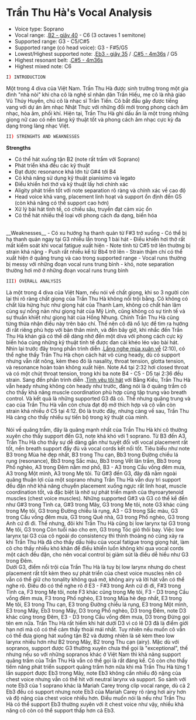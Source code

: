 # Trần Thu Hà's Vocal Analysis

* Voice type: Soprano
* Vocal range: .[B2 - giây 40](https://github.com/tuiuvnopensource/divaTranThuHa/blob/master/common/VIETNAM%20IDOL%202015%20-%20T%E1%BA%ACP%2011%20-%20%20THU%20C%E1%BA%A0N.mp4) - C6 (3 octaves 1 semitone)
* Supported range: G3 - C5/C#5
* Supported range (có head voice): G3 - F#5/G5
* Lowest/Highest supported note: .[Eb3 - giây 35](https://github.com/tuiuvnopensource/divaTranThuHa/blob/master/common/M%C3%A2y%20-%20Thanh%20Lam%20%26%20H%C3%A0%20Tr%E1%BA%A7n%20-%20The%20Master%20of%20Symphony%202015%20(B%E1%BA%A3n%20%C4%91%E1%BA%B9p)%20-%20Vinhomes%20Li%E1%BB%85u%20Giai%200903235198.mp4) / .[C#5 - 4m36s](https://github.com/tuiuvnopensource/divaTranThuHa/blob/master/common/T%C3%ACnh%20ca%20-%20H%C3%A0%20Tr%E1%BA%A7n%20-%20Master%20of%20Symphony.mp4) / G5
* Highest resonant belt: .[C#5 - 4m36s](https://github.com/tuiuvnopensource/divaTranThuHa/blob/master/common/T%C3%ACnh%20ca%20-%20H%C3%A0%20Tr%E1%BA%A7n%20-%20Master%20of%20Symphony.mp4)
* Highest mixed note: C6
```sh
I) INTRODUCTION
```

Một trong 4 diva của Việt Nam. Trần Thu Hà được sinh trưởng trong một gia đình "nhà nòi" khi cha cô là nghệ sĩ nhân dân Trần Hiếu, mẹ cô là nhà giáo Vũ Thúy Huyền, chú cô là nhạc sĩ Trần Tiến. Cô bắt đầu gây được tiếng vang với dự án âm nhạc Nhật Thực với những đổi mới trong phong cách âm nhạc, hòa âm, phối khí. Hiện tại, Trần Thu Hà ghi dấu ấn là một trong những giọng nữ cao có nền tảng kỹ thuật tốt và phong cách âm nhạc cực kỳ đa dạng trong làng nhạc Việt.
      
```sh
II) STRENGHTS AND WEAKNESSES
```
__Strengths__
* Có thể hát xuống tận B2 (note rất trầm với Soprano)
* Phát triển khá đều các kỹ thuật
* Đạt được resonance khá lớn từ G#4 tới B4
* Có khả năng sử dụng kỹ thuật pianisimo và legato 
* Điều khiển hơi thở và kỹ thuật lấy hơi chính xác
* Aligity phát triển tốt với note separation rõ ràng và chính xác về cao độ
* Head voice khá vang, placement linh hoạt và support ổn định đến G5 (còn khả năng có thể support cao hơn)
* Xử lý bài hát tinh tế, có chiều sâu, truyền đạt cảm xúc ổn
* Có thể hát nhiều thể loại với phong cách đa dạng, biến hóa
<br>
__Weaknesses__
- Có xu hướng hạ thanh quản từ F#3 trở xuống
- Có thể bị hạ thanh quản ngay tại G3 nhiều lần trong 1 bài hát
- Điều khiển hơi thở rất mất kiểm soát khi vocal fatigue xuất hiện
- Note tính từ C#5 trở lên thường bị strain khá nặng
- Push rất nhiều kể từ Bb4 trở lên
- Strain thậm chí có thể xuất hiện ở quãng trung và cao trong supported range
- Vocal runs thường bị messy với những đoạn vocal runs trung bình - khó, note separation thường hơi mờ ở những đoạn vocal runs trung bình

```sh
III) OVERALL ANALYSIS
```

Là một trong 4 diva của Việt Nam, nếu nói về chất giọng, khi so 3 người còn lại thì rõ ràng chất giọng của Trần Thu Hà không nổi trội bằng. Cô không có chất lửa hừng hực như giọng hát của Thanh Lam, không có chất hàn lâm cùng sự nồng nàn như giọng hát của Mỹ Linh, cũng không có sự tinh tế và sự thuần khiết như giọng hát của Hồng Nhung. Chính Trần Thu Hà cũng từng thừa nhận điều này trên báo chí. Thế nên cô đã nổ lực để tìm ra hướng đi rất riêng phù hợp với bản thân mình, và đến bây giờ, khi nhắc đến Trần Thu Hà khán giả có thể dễ dàng nhớ đến một diva với phong cách cực kỳ biến hóa cùng những kỹ thuật tinh tế được đan cài khéo léo vào bài hát.
<br>
Nhìn lại trước đây trong phần trình diễn .[Lắng nghe mùa xuân về](https://github.com/tuiuvnopensource/divaTranThuHa/blob/master/common/L%E1%BA%AFng%20Nghe%20M%C3%B9a%20Xu%C3%A2n%20V%E1%BB%81%20-%205%20Sao%20(B%E1%BA%B1ng%20Ki%E1%BB%81u%2C%20Thanh%20Lam%2C%20H%E1%BB%93ng%20Nhung%2C%20M%E1%BB%B9%20Linh%2C%20H%C3%A0%20Tr%E1%BA%A7n).mp4) (2:10), có thể nghe thấy Trần Thu Hà chọn cách hát vô cùng heady, dù có support nhưng vẫn rất nông, kèm theo đó là nasality, throat tension, glotta tension, và resonance hoàn toàn không xuất hiện. Note A4 tại 2:32 hơi closed throat và có một chút throat tension, trong khi ba note B4 - C5 - D5 tại 2:36 đều strain. Sang đến phần trình diễn .[Tình yêu tôi hát](https://github.com/tuiuvnopensource/divaTranThuHa/blob/master/common/T%C3%ACnh%20y%C3%AAu%20t%C3%B4i%20h%C3%A1t-%20B%E1%BA%B1ng%20Ki%E1%BB%81u%20ft%20H%C3%A0%20Tr%E1%BA%A7n%20(m%C3%B9a%20%C4%91%C3%B4ng%20concert-HN%202013).mp4) với Bằng Kiều, Trần Thu Hà vẫn heady nhưng không còn heady như trước, đáng nói là ở quãng trầm cô cho thấy khả năng muscle coordination phù hợp cùng tập trung vào breath control. Và kết quả là những supported G3 đã có. Thế nhưng quãng trung và cao của Trần Thu Hà vẫn còn chưa đạt độ mở thích hợp và cô vẫn còn strain khá nhiều ở C5 tại 4:12. Đó là trước đây, nhưng càng về sau, Trần Thu Hà càng cho thấy nhiều sự tiến bộ trong kỹ thuật của mình.
<br>
<br>
Nói về quãng trầm, đây là quãng mạnh nhất của Trần Thu Hà khi cô thường xuyên cho thấy support đến G3, note khá khó với 1 soprano. Từ B3 đến A3, Trần Thu Hà cho thấy sự dễ dàng gần như tuyệt đối với vocal placement rất tốt, nền breath support đầy đủ và vocal cords kết nối tốt. Tiêu biểu như note B3 trong Mùa hè đẹp nhất, B3 trong Thu cạn, Bb3 trong Đường chiều lá rụng (resonance), Bb3 trong Sắc màu, Bb3 trong Vết lăn trầm, Bb3 trong Phố nghèo, A3 trong Đêm nằm mơ phố, B3 - A3 trong Cầu vồng đêm mưa, A3 trong Một mình, A3 trong Mẹ tôi. Từ G#3 đến G3, đây đã nằm ngoài quãng thuận lợi của một soprano nhưng Trần Thu Hà vẫn duy trì support đều đặn nhờ khả năng chuyển placement xuống ngực rất linh hoạt, muscle coordination tốt, và đặc biệt là nhờ sự phát triển mạnh của thyroarytenoid muscles (chest voice muscles). Những supported G#3 và G3 có thể kể đến như G#3 trong Tình ca, G#3 trong Mây, G3 trong Mẹ tôi, note G3 khác cũng trong Mẹ tôi, G3 trong Đường chiều lá rụng, A3 - G3 trong Sắc màu, G3 trong Cầu vồng đêm mưa, G3 trong Quê nhà, G3 trong Phố nghèo, G3 trong Anh cứ đi đi. Thế nhưng, đôi khi Trần Thu Hà cũng bị low larynx tại G3 trong Mẹ tôi, G3 trong Còn tuổi nào cho em, G3 trong Tóc gió thôi bay. Việc low larynx tại G3 của cô ngoài do consistency thì thỉnh thoảng nó cũng xảy ra khi Trần Thu Hà đã cho thấy dấu hiệu của vocal fatigue trong giọng hát, làm cô cho thấy nhiều khó khăn để điều khiển luồn không khí qua vocal cords một cách đều đặn, cho nên vocal control bị giảm sút là điều dễ hiểu như G3 trong Đêm.
<br>
Dưới G3, điểm nổi trội của Trần Thu Hà là tuy bị low larynx nhưng do chest placement rất tốt kèm theo sự phát triển của chest voice muscles nên cô vẫn có thể giữ cho tonality không quá mờ, không airy và lời hát vẫn có thể nghe rõ. Điều đó có thể nghe rõ ở E3 - F#3 trong Anh cứ đi đi, F#3 trong Tình ca, F3 trong Mẹ tôi, note F3 khác cũng trong Mẹ tôi, F3 - D3 trong Cầu vồng đêm mưa, F3 trong Phố nghèo, E3 trong Mùa hè đẹp nhất, E3 trong Mẹ tôi, E3 trong Thu cạn, E3 trong Đường chiều lá rụng, E3 trong Một mình, E3 trong Mây, Eb3 trong Mây, D3 trong Phố nghèo, D3 trong Đêm, note D3 khác cũng trong Đêm, E3 - D3 trong Cầu vồng đêm mưa, D3 trong Đừng gọi tên em nữa. Trần Thu Hà rất hiếm khi hát dưới D3 vì có lẽ D3 đã là điểm giới hạn nơi mà cô có thể cảm thấy thoải mái nhất. Tuy nhiên nếu muốn cô vẫn có thể đưa giọng hát xuống tận B2 và đương nhiên là sẽ kèm theo low larynx nhiều hơn như B2 trong Mây, B2 trong Thu cạn (airy). Mặc dù với sopranos, support được G3 thường xuyên chưa thể gọi là "exceptional", thế nhưng nếu so với những sopranos khác ở Việt Nam thì khả năng support quãng trầm của Trần Thu Hà vẫn có thể gọi là rất đáng kể. Cô còn cho thấy tiềm năng phát triển support quãng trầm hơn nữa khi mà Trần Thu Hà từng 1 lần support được Eb3 trong Mây, note Eb3 không cần nhiều độ nặng của chest voice nhưng vẫn có thể hit với neutral larynx và support. So sành với note Eb3 của 1 soprano khác là Mariah Carey trong clip vocal range, dù cả 2 Eb3 đều có support nhưng note Eb3 của Mariah Carey rõ ràng hơi airy hơn và độ nặng của chest voice nhiều hơn. Điều muốn nói là nếu như Trần Thu Hà có thể support Eb3 thường xuyên với ít chest voice như vậy, nhiều khả năng cô còn có thể support thấp hơn cả Eb3.
